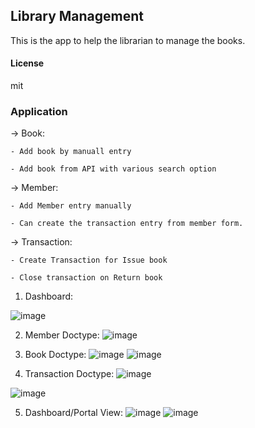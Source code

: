 ## Library Management

This is the app to help the librarian to manage the books.

#### License

mit

### Application

-> Book:

    - Add book by manuall entry

    - Add book from API with various search option

-> Member:

    - Add Member entry manually

    - Can create the transaction entry from member form.

-> Transaction:

    - Create Transaction for Issue book

    - Close transaction on Return book


1. Dashboard:

  ![image](https://github.com/user-attachments/assets/0d811588-a14e-404d-8bdf-0446a45233ae)

2. Member Doctype:
  ![image](https://github.com/user-attachments/assets/f72776f5-4c22-43c3-b184-40561759a668)

3. Book Doctype:
  ![image](https://github.com/user-attachments/assets/f9ff774c-68b4-45db-9189-a7ce7031d2db)
  ![image](https://github.com/user-attachments/assets/3a7eedb0-7dd2-436f-bc44-c0f21da1106f)


4. Transaction Doctype:
  ![image](https://github.com/user-attachments/assets/cecaef8a-90b3-46f5-ac03-133a3ef9f6a6)

  ![image](https://github.com/user-attachments/assets/fea9c1fa-589a-43e1-b38b-cbbbe05576be)

5. Dashboard/Portal View:
  ![image](https://github.com/user-attachments/assets/9759b7be-6f23-498f-ab15-4e2b3dc13f71)
  ![image](https://github.com/user-attachments/assets/0be79faf-91aa-4d4d-b4e5-f6b1f1e86b33)


